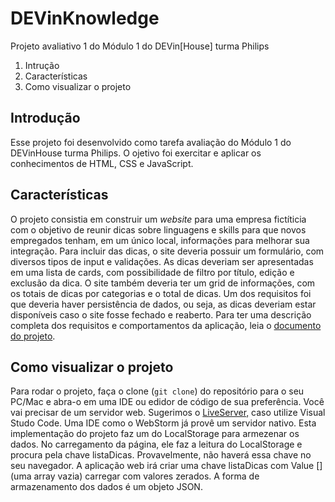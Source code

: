 
# DEVinKnowledge
Projeto avaliativo 1 do Módulo 1 do DEVin[House] turma Philips

 1. Intrução
 2. Características
 3. Como visualizar o projeto

## Introdução
Esse projeto foi desenvolvido como tarefa avaliação do Módulo 1 do DEVinHouse turma Philips. O ojetivo foi exercitar e aplicar os conhecimentos de HTML, CSS e JavaScript.

## Características
O projeto consistia em construir um *website* para uma empresa fictíticia com o objetivo de reunir dicas sobre linguagens e skills para que novos empregados tenham, em um único local, informações para melhorar sua integração.
Para incluir das dicas, o site deveria possuir um formulário, com diversos tipos de input e validações. As dicas deveriam ser apresentadas em uma lista de cards, com possibilidade de filtro por título, edição e exclusão da dica.
O site também deveria ter um grid de informações, com os totais de dicas por categorias e o total de dicas.
Um dos requisitos foi que deveria haver persistência de dados, ou seja, as dicas deveriam estar disponíveis caso o site fosse fechado e reaberto.
Para ter uma descrição completa dos requisitos e comportamentos da aplicação, leia o [documento do projeto](https://docs.google.com/document/d/1yJ8oHg1D5aGI8BOc3kRzrJcQBtMOTImaFSyMYkVxm1I/).

## Como visualizar o projeto
Para rodar o projeto, faça o clone (`git clone`) do repositório para o seu PC/Mac e abra-o em uma IDE ou edidor de código de sua preferência. Você vai precisar de um servidor web. Sugerimos o [LiveServer,](https://marketplace.visualstudio.com/items?itemName=ritwickdey.LiveServer) caso utilize Visual Studo Code. Uma IDE como o WebStorm já provê um servidor nativo.
Esta implementação do projeto faz um do LocalStorage para armezenar os dados. No carregamento da página, ele faz a leitura do LocalStorage e procura pela chave listaDicas. Provavelmente, não haverá essa chave no seu navegador. A aplicação web irá criar uma chave listaDicas com Value [] (uma array vazia) carregar com valores zerados. A forma de armazenamento dos dados é um objeto JSON.
